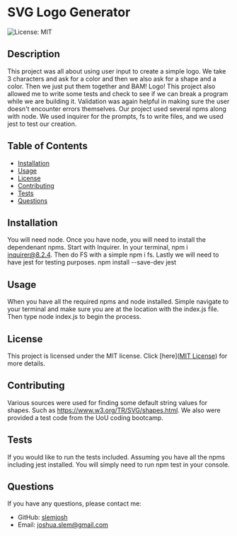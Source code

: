 # SVG Logo Generator
  ![License: MIT](https://img.shields.io/badge/License-MIT-yellow.svg)

## Description

This project was all about using user input to create a simple logo. We take 3 characters and ask for a color and then we also ask for a shape and a color.  Then we just put them together and BAM! Logo!  This project also allowed me to write some tests and check to see if we can break a program while we are building it.  Validation was again helpful in making sure the user doesn't encounter errors themselves. Our project used several npms along with node.  We used inquirer for the prompts, fs to write files, and we used jest to test our creation.

## Table of Contents

- [Installation](#installation)
- [Usage](#usage)
- [License](#license)
- [Contributing](#contributing)
- [Tests](#tests)
- [Questions](#questions)

## Installation

You will need node.  Once you have node, you will need to install the dependenant npms.  Start with Inquirer.  In your terminal, npm i inquirer@8.2.4.   Then do FS with a simple npm i fs.  Lastly we will need to have jest for testing purposes.  npm install --save-dev jest

## Usage

When you have all the required npms and node installed.  Simple navigate to your terminal and make sure you are at the location with the index.js file.  Then type node index.js to begin the process.

## License

This project is licensed under the MIT license. Click [here]([MIT License](https://opensource.org/licenses/MIT)) for more details.

## Contributing

Various sources were used for finding some default string values for shapes.  Such as  https://www.w3.org/TR/SVG/shapes.html.  We also were provided a test code from the UoU coding bootcamp.

## Tests

If you would like to run the tests included.  Assuming you have all the npms including jest installed.  You will simply need to run npm test in your console.

## Questions

If you have any questions, please contact me:

- GitHub: [slemjosh](https://github.com/slemjosh)
- Email: [joshua.slem@gmail.com](mailto:joshua.slem@gmail.com)